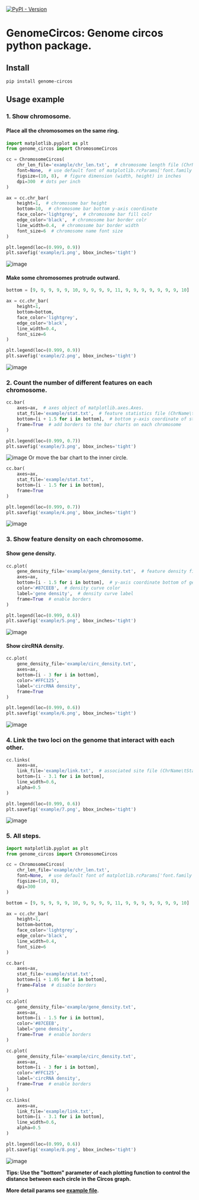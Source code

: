 [![PyPI - Version](https://img.shields.io/pypi/v/genome-circos)](https://pypi.org/project/genome-circos/)
# GenomeCircos: Genome circos python package.

## Install
```shell
pip install genome-circos
```

## Usage example
### 1. Show chromosome.
#### Place all the chromosomes on the same ring.
```python
import matplotlib.pyplot as plt
from genome_circos import ChromosomeCircos

cc = ChromosomeCircos(
    chr_len_file='example/chr_len.txt',  # chromosome length file (ChrName\tChrLen\tEtc)
    font=None,  # use default font of matplotlib.rcParams['font.family']
    figsize=(10, 8),  # figure dimension (width, height) in inches
    dpi=300  # dots per inch
)

ax = cc.chr_bar(
    height=1,  # chromosome bar height
    bottom=10,  # chromosome bar bottom y-axis coordinate
    face_color='lightgrey',  # chromosome bar fill colr
    edge_color='black',  # chromosome bar border colr
    line_width=0.4,  # chromosome bar border width
    font_size=6  # chromosome name font size
)

plt.legend(loc=(0.999, 0.9))
plt.savefig('example/1.png', bbox_inches='tight')
```
![image](example/1.png)
#### Make some chromosomes protrude outward.
```python
bottom = [9, 9, 9, 9, 9, 10, 9, 9, 9, 9, 11, 9, 9, 9, 9, 9, 9, 9, 10]

ax = cc.chr_bar(
    height=1,
    bottom=bottom,
    face_color='lightgrey',
    edge_color='black',
    line_width=0.4,
    font_size=6
)

plt.legend(loc=(0.999, 0.9))
plt.savefig('example/2.png', bbox_inches='tight')
```
![image](example/2.png)

### 2. Count the number of different features on each chromosome.
```python
cc.bar(
    axes=ax,  # axes object of matplotlib.axes.Axes.
    stat_file='example/stat.txt',  # feature statistics file (ChrName\tFeatureType\tCount\tColor)
    bottom=[i + 1.5 for i in bottom],  # bottom y-axis coordinate of statistic bar on each chromosome
    frame=True  # add borders to the bar charts on each chromosome
)

plt.legend(loc=(0.999, 0.7))
plt.savefig('example/3.png', bbox_inches='tight')
```
![image](example/3.png)
Or move the bar chart to the inner circle.
```python
cc.bar(
    axes=ax,
    stat_file='example/stat.txt',
    bottom=[i - 1.5 for i in bottom],
    frame=True
)

plt.legend(loc=(0.999, 0.7))
plt.savefig('example/4.png', bbox_inches='tight')
```
![image](example/4.png)

### 3. Show feature density on each chromosome.
#### Show gene density.
```python
cc.plot(
    gene_density_file='example/gene_density.txt',  # feature density file (ChrName\tStart\tEnd\tCount)
    axes=ax,
    bottom=[i - 1.5 for i in bottom],  # y-axis coordinate bottom of gene density chart for each chromosome
    color='#87CEEB',  # density curve color
    label='gene density',  # density curve label
    frame=True  # enable borders
)

plt.legend(loc=(0.999, 0.6))
plt.savefig('example/5.png', bbox_inches='tight')
```
![image](example/5.png)
#### Show circRNA density.
```python
cc.plot(
    gene_density_file='example/circ_density.txt',
    axes=ax,
    bottom=[i - 3 for i in bottom],
    color='#FFC125',
    label='circRNA density',
    frame=True
)

plt.legend(loc=(0.999, 0.6))
plt.savefig('example/6.png', bbox_inches='tight')
```
![image](example/6.png)

### 4. Link the two loci on the genome that interact with each other.
```python
cc.links(
    axes=ax,
    link_file='example/link.txt',  # associated site file (ChrName\tStart\tEnd\tChrName\tStart\tEnd\tColor\tLabel)
    bottom=[i - 3.1 for i in bottom],
    line_width=0.6,
    alpha=0.5
)

plt.legend(loc=(0.999, 0.6))
plt.savefig('example/7.png', bbox_inches='tight')
```
![image](example/7.png)

### 5. All steps.
```python
import matplotlib.pyplot as plt
from genome_circos import ChromosomeCircos

cc = ChromosomeCircos(
    chr_len_file='example/chr_len.txt',
    font=None,  # use default font of matplotlib.rcParams['font.family']
    figsize=(10, 8),
    dpi=300
)

bottom = [9, 9, 9, 9, 9, 10, 9, 9, 9, 9, 11, 9, 9, 9, 9, 9, 9, 9, 10]

ax = cc.chr_bar(
    height=1,
    bottom=bottom,
    face_color='lightgrey',
    edge_color='black',
    line_width=0.4,
    font_size=6
)

cc.bar(
    axes=ax,
    stat_file='example/stat.txt',
    bottom=[i + 1.05 for i in bottom],
    frame=False  # disable borders
)

cc.plot(
    gene_density_file='example/gene_density.txt',
    axes=ax,
    bottom=[i - 1.5 for i in bottom],
    color='#87CEEB',
    label='gene density',
    frame=True  # enable borders
)

cc.plot(
    gene_density_file='example/circ_density.txt',
    axes=ax,
    bottom=[i - 3 for i in bottom],
    color='#FFC125',
    label='circRNA density',
    frame=True  # enable borders
)

cc.links(
    axes=ax,
    link_file='example/link.txt',
    bottom=[i - 3.1 for i in bottom],
    line_width=0.6,
    alpha=0.5
)

plt.legend(loc=(0.999, 0.6))
plt.savefig('example/8.png', bbox_inches='tight')
```
![image](example/8.png)

**Tips: Use the "bottom" parameter of each plotting function to control the distance between each circle in the Circos graph.**

**More detail params see [example file](example).**